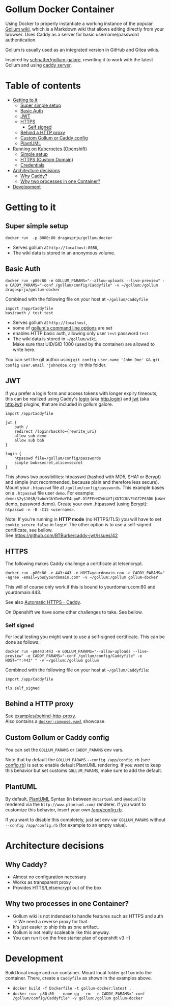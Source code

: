 # Gollum Docker Container

Using Docker to properly instantiate a working instance of the popular [Gollum wiki](https://github.com/gollum/gollum/wiki), which is a Markdown wiki that allows editing directly from your browser. Uses Caddy as a server for basic username/password authentication.

Gollum is usually used as an integrated version in GitHub and Gitea wikis.

Inspired by [schnatter/gollum-galore](https://hub.docker.com/r/schnatterer/gollum-docker/), rewriting it to work with the latest Gollum and using [caddy server](https://caddyserver.com/features).

# Table of contents
<!-- Update with `doctoc --notitle README.md`. See https://github.com/thlorenz/doctoc -->
<!-- START doctoc generated TOC please keep comment here to allow auto update -->
<!-- DON'T EDIT THIS SECTION, INSTEAD RE-RUN doctoc TO UPDATE -->

- [Getting to it](#getting-to-it)
  - [Super simple setup](#super-simple-setup)
  - [Basic Auth](#basic-auth)
  - [JWT](#jwt)
  - [HTTPS](#https)
    - [Self signed](#self-signed)
  - [Behind a HTTP proxy](#behind-a-http-proxy)
  - [Custom Gollum or Caddy config](#custom-gollum-or-caddy-config)
  - [PlantUML](#plantuml)
- [Running on Kubernetes (Openshift)](#running-on-kubernetes-openshift)
  - [Simple setup](#simple-setup)
  - [HTTPS (Custom Domain)](#https-custom-domain)
  - [Credentials](#credentials)
- [Architecture decisions](#architecture-decisions)
  - [Why Caddy?](#why-caddy)
  - [Why two processes in one Container?](#why-two-processes-in-one-container)
- [Development](#development)

<!-- END doctoc generated TOC please keep comment here to allow auto update -->

# Getting to it

## Super simple setup

`docker run  -p 8080:80 dragosprju/gollum-docker`

* Serves gollum at `http://localhost:8080`,
* The wiki data is stored in an anonymous volume.

## Basic Auth

`docker run -p80:80 -e GOLLUM_PARAMS="--allow-uploads --live-preview" -e CADDY_PARAMS="-conf /gollum/config/Caddyfile" -v ~/gollum:/gollum dragosprju/gollum-docker`

Combined with the following file on your host at `~/gollum/Caddyfile`
```
import /app/Caddyfile
basicauth / test test
```

* Serves gollum at `http://localhost`,
* some of [gollum's command line options](https://github.com/gollum/gollum#configuration) are set
* enables HTTP basic auth, allowing only user `test` password `test`
* The wiki data is stored in `~/gollum/wiki`.  
  Make sure that UID/GID 1000 (used by the container) are allowed to write here. 

You can set the git author using `git config user.name 'John Doe' && git config user.email 'john@doe.org'` in this folder.

## JWT

If you prefer a login form and access tokens with longer expiry timeouts, this can be realized using Caddy's [login](https://github.com/tarent/loginsrv/tree/master/caddy) (aka [http.login](https://caddyserver.com/docs/http.login)) and [jwt](https://github.com/BTBurke/caddy-jwt) (aka [http.jwt](https://caddyserver.com/docs/http.jwt)) plugins, that are included in gollum galore.

```
import /app/Caddyfile

jwt {
    path /
    redirect /login?backTo={rewrite_uri}
    allow sub demo
    allow sub bob
}

login {
    htpasswd file=/gollum/config/passwords
    simple bob=secret,alice=secret
}
```
This shows two possibilites: htpasswd (hashed with MD5, SHA1 or Bcrypt) and simple (not recommended, because plain and therefore less secure).
Mount your `.htpasswd` file at `/gollum/config/passwords`. This example bases on a `.htpasswd` file user `demo`. For example: `demo:$2y$10$B/lwbuYGkYDe6wYE4LpuE.DlFFEnM7mK4V7jXDTGJUVEtGZ2P63DK` (user demo, password demo).
Create your own .htpasswd (using Bcrypt): ` htpasswd -n -B -C15 <username>`.

Note: If you're running in **HTTP mode** (no HTTPS/TLS) you will have to set `cookie_secure false` in `login`!
The other option is to use a self-signed certificate, see bellow.  
See https://github.com/BTBurke/caddy-jwt/issues/42 

## HTTPS

The following makes Caddy challenge a certificate at letsencrypt.

`docker run -p80:80 -e 443:443 -e HOST=yourdomain.com -e CADDY_PARAMS=" -agree -email=you@yourdomain.com" -v ~/gollum:/gollum gollum-docker`

This will of course only work if this is bound to yourdomain.com:80 and yourdomain:443.

See also [Automatic HTTPS - Caddy](https://caddyserver.com/docs/automatic-https).

On Openshift we have some other challenges to take. See bellow.

### Self signed

For local testing you might want to use a self-signed certificate. This can be done as follows:

`docker run -p8443:443 -e GOLLUM_PARAMS="--allow-uploads --live-preview" -e CADDY_PARAMS="-conf /gollum/config/Caddyfile" -e HOST="*:443" " -v ~/gollum:/gollum gollum`

Combined with the following file on your host at `~/gollum/Caddyfile`:

```
import /app/Caddyfile

tls self_signed
```

## Behind a HTTP proxy

See [examples/behind-http-proxy](examples/behind-http-proxy/README.md).  
Also contains a [`docker-compose.yaml`](examples/behind-http-proxy/docker-compose.yaml) showcase.

## Custom Gollum or Caddy config

You can set the `GOLLUM_PARAMS` or `CADDY_PARAMS` env vars.

Note that by default the `GOLLUM_PARAMS` `--config /app/config.rb` (see [config.rb](config.rb)) is set to enable default 
PlantUML rendering. If you want to keep this behavior but set customs `GOLLUM_PARAMS`, make sure to add the default.

## PlantUML

By default, [PlantUML](http://plantuml.com/) Syntax (in between `@startuml` and `@enduml`) is rendered via the 
`http://www.plantuml.com/` renderer. If you want to customize this behavior, insert your own [/app/config.rb](config.rb).

If you want to disable this completely, just set env var `GOLLUM_PARAMS` without `--config /app/config.rb` (for example
to an empty value).

# Architecture decisions

## Why Caddy?
* Almost no configuration necessary
* Works as transparent proxy
* Provides HTTS/Letsencrypt out of the box

## Why two processes in one Container?
* Gollum wiki is not indended to handle features such as HTTPS and auth -> We need a reverse proxy for that.
* It's just easier to ship this as one artifact.
* Gollum is not really scaleable like this anyway.
* You can run it on the free starter plan of openshift v3 :-)

# Development

Build local image and run container. Mount local folder `gollum` into the container. There, create a `Caddyfile` as shown in the examples above.

* `docker build -f Dockerfile -t gollum-docker:latest .`
* `docker run -p80:80  --name gg --rm  -e CADDY_PARAMS="-conf /gollum/config/Caddyfile" -v gollum:/gollum gollum-docker`
